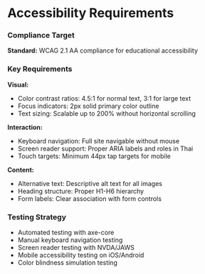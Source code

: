 # Accessibility Requirements

### Compliance Target

**Standard:** WCAG 2.1 AA compliance for educational accessibility

### Key Requirements

**Visual:**

- Color contrast ratios: 4.5:1 for normal text, 3:1 for large text
- Focus indicators: 2px solid primary color outline
- Text sizing: Scalable up to 200% without horizontal scrolling

**Interaction:**

- Keyboard navigation: Full site navigable without mouse
- Screen reader support: Proper ARIA labels and roles in Thai
- Touch targets: Minimum 44px tap targets for mobile

**Content:**

- Alternative text: Descriptive alt text for all images
- Heading structure: Proper H1-H6 hierarchy
- Form labels: Clear association with form controls

### Testing Strategy

- Automated testing with axe-core
- Manual keyboard navigation testing
- Screen reader testing with NVDA/JAWS
- Mobile accessibility testing on iOS/Android
- Color blindness simulation testing
